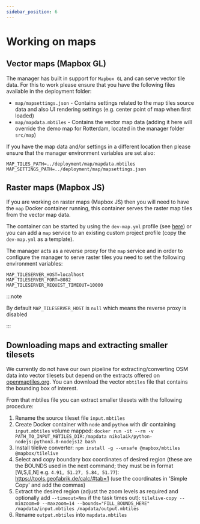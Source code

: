 ```yaml
---
sidebar_position: 6
---
```


# Working on maps

## Vector maps (Mapbox GL)

The manager has built in support for `Mapbox GL` and can serve vector tile data. For this to work please ensure that you have the following files available in the deployment folder:

* `map/mapsettings.json` - Contains settings related to the map tiles source data and also UI rendering settings (e.g. center point of map when first loaded)
* `map/mapdata.mbtiles` - Contains the vector map data (adding it here will override the demo map for Rotterdam, located in the manager folder `src/map`) 

If you have the map data and/or settings in a different location then please ensure that the manager environment variables are set also:
```shell
MAP_TILES_PATH=../deployment/map/mapdata.mbtiles
MAP_SETTINGS_PATH=../deployment/map/mapsettings.json
```

## Raster maps (Mapbox JS)
If you are working on raster maps (Mapbox JS) then you will need to have the `map` Docker container running, this container serves the raster map tiles from the vector map data. 

The container can be started by using the `dev-map.yml` profile (see [here](docker-compose-profiles.md)) or you can add a `map` service to an existing custom project profile (copy the `dev-map.yml` as a template).

The manager acts as a reverse proxy for the `map` service and in order to configure the manager to serve raster tiles you need to set the following environment variables:

```shell
MAP_TILESERVER_HOST=localhost
MAP_TILESERVER_PORT=8082
MAP_TILESERVER_REQUEST_TIMEOUT=10000
```

:::note

By default `MAP_TILESERVER_HOST` is `null` which means the reverse proxy is disabled

:::

## Downloading maps and extracting smaller tilesets
We currently do not have our own pipeline for extracting/converting OSM data into vector tilesets but depend on the extracts offered on [openmaptiles.org](https://openmaptiles.com/downloads/). You can download the vector `mbtiles` file that contains the bounding box of interest.

From that mbtiles file you can extract smaller tilesets with the following procedure:

1. Rename the source tileset file `input.mbtiles`
1. Create Docker container with `node` and `python` with dir containing `input.mbtiles` volume mapped: `docker run -it --rm -v PATH_TO_INPUT_MBTILES_DIR:/mapdata nikolaik/python-nodejs:python3.8-nodejs12 bash`
1. Install tilelive converter: 
    `npm install -g --unsafe @mapbox/mbtiles @mapbox/tilelive`
1. Select and copy boundary box coordinates of desired region (these are the BOUNDS used in the next command; they must be in format [W,S,E,N] e.g. `4.91, 51.27, 5.84, 51.77`): 
    https://tools.geofabrik.de/calc/#tab=1 (use the coordinates in 'Simple Copy' and add the commas)
1. Extract the desired region (adjust the zoom levels as required and optionally add `--timeout=Nms` if the task times out): `tilelive-copy --minzoom=0 --maxzoom=14 --bounds="FILL_BOUNDS_HERE" /mapdata/input.mbtiles /mapdata/output.mbtiles`
1. Rename `output.mbtiles` into `mapdata.mbtiles`
